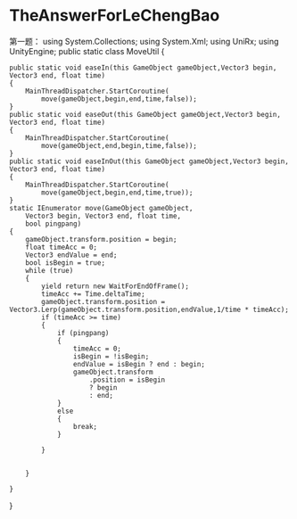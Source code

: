 # TheAnswerForLeChengBao
第一题：
using System.Collections;
using System.Xml;
using UniRx;
using UnityEngine;
public static class MoveUtil
{

    public static void easeIn(this GameObject gameObject,Vector3 begin, Vector3 end, float time)
    {
        MainThreadDispatcher.StartCoroutine(
            move(gameObject,begin,end,time,false));
    }
    public static void easeOut(this GameObject gameObject,Vector3 begin, Vector3 end, float time)
    {
        MainThreadDispatcher.StartCoroutine(
            move(gameObject,end,begin,time,false));
    }
    public static void easeInOut(this GameObject gameObject,Vector3 begin, Vector3 end, float time)
    {
        MainThreadDispatcher.StartCoroutine(
            move(gameObject,begin,end,time,true));
    }
    static IEnumerator move(GameObject gameObject,
        Vector3 begin, Vector3 end, float time,
        bool pingpang)
    {
        gameObject.transform.position = begin;
        float timeAcc = 0;
        Vector3 endValue = end;
        bool isBegin = true;
        while (true)
        {
            yield return new WaitForEndOfFrame();
            timeAcc += Time.deltaTime;
            gameObject.transform.position = Vector3.Lerp(gameObject.transform.position,endValue,1/time * timeAcc);
            if (timeAcc >= time)
            {
                if (pingpang)
                {
                    timeAcc = 0;
                    isBegin = !isBegin;
                    endValue = isBegin ? end : begin;
                    gameObject.transform
                        .position = isBegin
                        ? begin
                        : end;
                }
                else
                {
                    break;
                }
                
            }
           

        }

    }    
}
